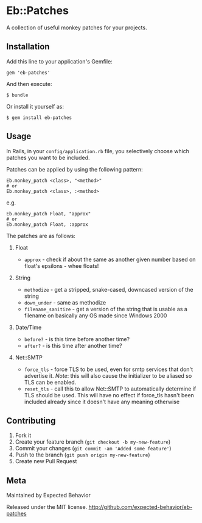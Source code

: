 # Eb::Patches

A collection of useful monkey patches for your projects.

## Installation

Add this line to your application's Gemfile:

    gem 'eb-patches'

And then execute:

    $ bundle

Or install it yourself as:

    $ gem install eb-patches

## Usage

In Rails, in your `config/application.rb` file, you selectively choose
which patches you want to be included.

Patches can be applied by using the following pattern:

    Eb.monkey_patch <class>, "<method>"
    # or
    Eb.monkey_patch <class>, :<method>

e.g.

    Eb.monkey_patch Float, "approx"
    # or
    Eb.monkey_patch Float, :approx

The patches are as follows:

1. Float
    * `approx` - check if about the same as another given number based on
float's epsilons - whee floats!

2. String
    * `methodize` - get a stripped, snake-cased, downcased version of the string
    * `down_under` - same as methodize
    * `filename_sanitize` - get a version of the string that is usable as a
filename on basically any OS made since Windows 2000

3. Date/Time
    * `before?` - is this time before another time?
    * `after?` - is this time after another time?

4. Net::SMTP
    * `force_tls` - force TLS to be used, even for smtp services that don't
advertise it. *Note*: this will also cause the initializer to be aliased so TLS
can be enabled.
    * `reset_tls` - call this to allow Net::SMTP to automatically determine if
TLS should be used. This will have no effect if force_tls hasn't been included
already since it doesn't have any meaning otherwise

## Contributing

1. Fork it
2. Create your feature branch (`git checkout -b my-new-feature`)
3. Commit your changes (`git commit -am 'Added some feature'`)
4. Push to the branch (`git push origin my-new-feature`)
5. Create new Pull Request

## Meta

Maintained by Expected Behavior

Released under the MIT license. http://github.com/expected-behavior/eb-patches
